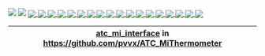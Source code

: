 <picture>
<img src="https://github-readme-stats.vercel.app/api?username=Ircama&show_icons=true&theme=transparent&text_color=78808a" />
</picture>

<picture>
<img src="https://github-readme-stats.vercel.app/api/top-langs/?username=Ircama&layout=compact&theme=transparent&text_color=78808a" />
</picture>

<a href="https://github.com/Ircama/construct-gallery">
  <img align="center" src="https://github-readme-stats.vercel.app/api/pin/?username=Ircama&repo=construct-gallery&theme=transparent&text_color=78808a" />
</a>
<a href="https://github.com/Ircama/sim800l-gsm-module">
  <img align="center" src="https://github-readme-stats.vercel.app/api/pin/?username=Ircama&repo=sim800l-gsm-module&theme=transparent&text_color=78808a" />
</a>
<a href="https://github.com/Ircama/AtTinyTestIR">
  <img align="center" src="https://github-readme-stats.vercel.app/api/pin/?username=Ircama&repo=AtTinyTestIR&theme=transparent&text_color=78808a" />
</a>
<a href="https://github.com/Ircama/IR2SLink">
  <img align="center" src="https://github-readme-stats.vercel.app/api/pin/?username=Ircama&repo=IR2SLink&theme=transparent&text_color=78808a" />
</a>
<a href="https://github.com/Ircama/adc_to_i2c">
  <img align="center" src="https://github-readme-stats.vercel.app/api/pin/?username=Ircama&repo=adc_to_i2c&theme=transparent&text_color=78808a" />
</a>
<a href="https://github.com/Ircama/raspberry_monitor">
  <img align="center" src="https://github-readme-stats.vercel.app/api/pin/?username=Ircama&repo=raspberry_monitor&theme=transparent&text_color=78808a" />
</a>
<a href="https://github.com/Ircama/test_attiny88_pins">
  <img align="center" src="https://github-readme-stats.vercel.app/api/pin/?username=Ircama&repo=test_attiny88_pins&theme=transparent&text_color=78808a" />
</a>
<a href="https://github.com/Ircama/Event_Logger">
  <img align="center" src="https://github-readme-stats.vercel.app/api/pin/?username=Ircama&repo=Event_Logger&theme=transparent&text_color=78808a" />
</a>
<a href="https://github.com/Ircama/qr-code-generator">
  <img align="center" src="https://github-readme-stats.vercel.app/api/pin/?username=Ircama&repo=qr-code-generator&theme=transparent&text_color=78808a" />
</a>
<a href="https://github.com/Ircama/freetz-ble">
  <img align="center" src="https://github-readme-stats.vercel.app/api/pin/?username=Ircama&repo=freetz-ble&theme=transparent&text_color=78808a" />
</a>
<a href="https://github.com/Ircama/PT-P300BT">
  <img align="center" src="https://github-readme-stats.vercel.app/api/pin/?username=Ircama&repo=PT-P300BT&theme=transparent&text_color=78808a" />
</a>
<a href="https://github.com/pvvx/TLSR825x_ADV_BLE2UART">
  <img align="center" src="https://github-readme-stats.vercel.app/api/pin/?username=pvvx&repo=TLSR825x_ADV_BLE2UART&theme=transparent&text_color=78808a" />
</a>
<a href="https://github.com/Ircama/text_console">
  <img align="center" src="https://github-readme-stats.vercel.app/api/pin/?username=Ircama&repo=text_console&theme=transparent&text_color=78808a" />
</a>
<a href="https://github.com/Ircama/just-the-readme">
  <img align="center" src="https://github-readme-stats.vercel.app/api/pin/?username=Ircama&repo=just-the-readme&theme=transparent&text_color=78808a" />
</a>
<a href="https://github.com/Ircama/disk_to_image">
  <img align="center" src="https://github-readme-stats.vercel.app/api/pin/?username=Ircama&repo=disk_to_image&theme=transparent&text_color=78808a" />
</a>
<a href="https://github.com/Ircama/oled_wiringPi">
  <img align="center" src="https://github-readme-stats.vercel.app/api/pin/?username=Ircama&repo=oled_wiringPi&theme=transparent&text_color=78808a" />
</a>
<a href="https://github.com/Ircama/py_snmp_sync">
  <img align="center" src="https://github-readme-stats.vercel.app/api/pin/?username=Ircama&repo=py_snmp_sync&theme=transparent&text_color=78808a" />
</a>
<a href="https://github.com/Ircama/pysnmp-sync-adapter">
  <img align="center" src="https://github-readme-stats.vercel.app/api/pin/?username=Ircama&repo=pysnmp-sync-adapter&theme=transparent&text_color=78808a" />
</a>

| [__atc_mi_interface__](https://github.com/pvvx/ATC_MiThermometer/tree/master/python-interface)  in https://github.com/pvvx/ATC_MiThermometer |
|-|
